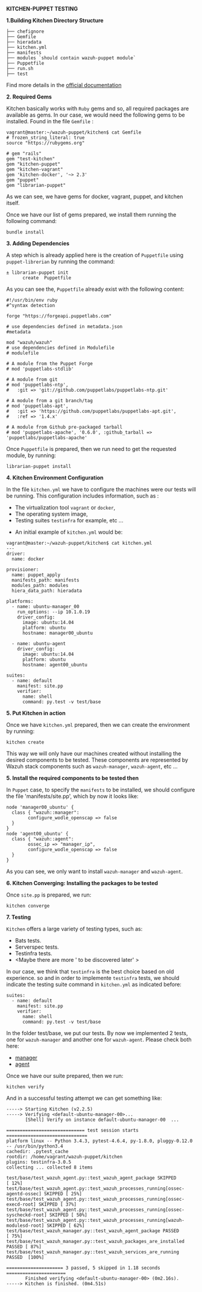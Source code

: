 **KITCHEN-PUPPET TESTING**


**1.Building Kitchen Directory Structure**
```
├── chefignore
├── Gemfile
├── hieradata
├── kitchen.yml
├── manifests
├── modules `should contain wazuh-puppet module`
├── Puppetfile
├── run.sh
├── test
```

Find more details in the [official documentation](https://kitchen.ci/)

**2. Required Gems**

Kitchen basically works with `Ruby` gems and so, all required packages are available as gems. In our case, we would need the following gems to be installed. Found in the file `Gemfile` :

```
vagrant@master:~/wazuh-puppet/kitchen$ cat Gemfile
# frozen_string_literal: true
source "https://rubygems.org"

# gem "rails"
gem "test-kitchen"
gem "kitchen-puppet"
gem "kitchen-vagrant"
gem 'kitchen-docker', '~> 2.3'
gem "puppet"
gem "librarian-puppet"
```

As we can see, we have gems for docker, vagrant, puppet, and kitchen itself.

Once we have our list of gems prepared, we install them running the following command:

```
bundle install
```

**3. Adding Dependencies**

A step which is already applied here is the creation of `Puppetfile` using `puppet-librerian` by running the command:

```
± librarian-puppet init
      create  Puppetfile
```

As you can see the, `Puppetfile` already exist with the following content:

```
#!/usr/bin/env ruby
#^syntax detection

forge "https://forgeapi.puppetlabs.com"

# use dependencies defined in metadata.json
#metadata

mod "wazuh/wazuh"
# use dependencies defined in Modulefile
# modulefile

# A module from the Puppet Forge
# mod 'puppetlabs-stdlib'

# A module from git
# mod 'puppetlabs-ntp',
#   :git => 'git://github.com/puppetlabs/puppetlabs-ntp.git'

# A module from a git branch/tag
# mod 'puppetlabs-apt',
#   :git => 'https://github.com/puppetlabs/puppetlabs-apt.git',
#   :ref => '1.4.x'

# A module from Github pre-packaged tarball
# mod 'puppetlabs-apache', '0.6.0', :github_tarball => 'puppetlabs/puppetlabs-apache'
```

Once `Puppetfile` is prepared, then we run need to get the requested module, by running:

 ```
 librarian-puppet install
 ```
 

**4. Kitchen Environment Configuration**

In the file `kitchen.yml` we have to configure the machines were our tests will be running. This configuration includes information, such as : 
* The virtualization tool `vagrant` or `docker`, 
* The operating system image, 
* Testing suites `testinfra` for example, etc ...

- An initial example of `kitchen.yml` would be:

```
vagrant@master:~/wazuh-puppet/kitchen$ cat kitchen.yml
---
driver:
  name: docker

provisioner:
  name: puppet_apply
  manifests_path: manifests
  modules_path: modules
  hiera_data_path: hieradata

platforms:
  - name: ubuntu-manager_00
    run_options: --ip 10.1.0.19
    driver_config:
      image: ubuntu:14.04
      platform: ubuntu
      hostname: manager00_ubuntu

  - name: ubuntu-agent
    driver_config:
      image: ubuntu:14.04
      platform: ubuntu
      hostname: agent00_ubuntu

suites:
  - name: default
    manifest: site.pp
    verifier:
      name: shell
      command: py.test -v test/base
```

**5. Put Kitchen in action** 

Once we have `kitchen.yml` prepared, then we can create the environment by running:

```
kitchen create
```

This way we will only have our machines created without installing the desired components to be tested. These components are represented by Wazuh stack components such as `wazuh-manager`, `wazuh-agent`, etc ...

**5. Install the required components to be tested then**

In `Puppet` case, to specify the `manifests` to be installed, we should configure the file 'manifests/site.pp', which by now it looks like:

```
node 'manager00_ubuntu' {
  class { "wazuh::manager":
        configure_wodle_openscap => false
  }
}
node 'agent00_ubuntu' {
  class { "wazuh::agent":
        ossec_ip => "manager_ip",
        configure_wodle_openscap => false
  }
}
```

As you can see, we only want to install `wazuh-manager` and `wazuh-agent`.


**6. Kitchen Converging: Installing the packages to be tested**

Once `site.pp` is prepared, we run:
```
kitchen converge
```

**7. Testing**

`Kitchen` offers a large variety of testing types, such as:
* Bats tests.
* Serverspec tests.
* Testinfra tests.
* <Maybe there are more ' to be discovered later' >

In our case, we think that `testinfra` is the best choice based on old experience. so and in order to implemente `testinfra` tests, we should indicate the testing suite command in `kitchen.yml` as indicated before:
```
suites:
  - name: default
    manifest: site.pp
    verifier:
      name: shell
      command: py.test -v test/base
```

In the folder test/base, we put our tests. By now we implemented 2 tests, one for `wazuh-manager` and another one for `wazuh-agent`. Please check both here: 
* [manager](https://github.com/wazuh/wazuh-puppet/blob/3.9.3_7.2.0_kitchen_tests/kitchen/test/base/test_wazuh_manager.py)
* [agent](https://github.com/wazuh/wazuh-puppet/blob/3.9.3_7.2.0_kitchen_tests/kitchen/test/base/test_wazuh_agent.py)

Once we have our suite prepared, then we run:

```
kitchen verify
```

And in a successful testing attempt we can get something like:

```
-----> Starting Kitchen (v2.2.5)
-----> Verifying <default-ubuntu-manager-00>...
       [Shell] Verify on instance default-ubuntu-manager-00  ...

============================= test session starts ==============================
platform linux -- Python 3.4.3, pytest-4.6.4, py-1.8.0, pluggy-0.12.0 -- /usr/bin/python3.4
cachedir: .pytest_cache
rootdir: /home/vagrant/wazuh-puppet/kitchen
plugins: testinfra-3.0.5
collecting ... collected 8 items

test/base/test_wazuh_agent.py::test_wazuh_agent_package SKIPPED          [ 12%]
test/base/test_wazuh_agent.py::test_wazuh_processes_running[ossec-agentd-ossec] SKIPPED [ 25%]
test/base/test_wazuh_agent.py::test_wazuh_processes_running[ossec-execd-root] SKIPPED [ 37%]
test/base/test_wazuh_agent.py::test_wazuh_processes_running[ossec-syscheckd-root] SKIPPED [ 50%]
test/base/test_wazuh_agent.py::test_wazuh_processes_running[wazuh-modulesd-root] SKIPPED [ 62%]
test/base/test_wazuh_manager.py::test_wazuh_agent_package PASSED         [ 75%]
test/base/test_wazuh_manager.py::test_wazuh_packages_are_installed PASSED [ 87%]
test/base/test_wazuh_manager.py::test_wazuh_services_are_running PASSED  [100%]

===================== 3 passed, 5 skipped in 1.18 seconds ======================
       Finished verifying <default-ubuntu-manager-00> (0m2.16s).
-----> Kitchen is finished. (0m4.51s)
```
